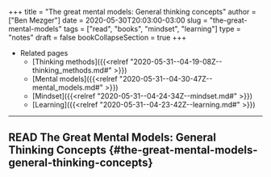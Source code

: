 +++
title = "The great mental models: General thinking concepts"
author = ["Ben Mezger"]
date = 2020-05-30T20:03:00-03:00
slug = "the-great-mental-models"
tags = ["read", "books", "mindset", "learning"]
type = "notes"
draft = false
bookCollapseSection = true
+++

-   Related pages
    -   [Thinking methods]({{<relref "2020-05-31--04-19-08Z--thinking_methods.md#" >}})
    -   [Mental models]({{<relref "2020-05-31--04-30-47Z--mental_models.md#" >}})
    -   [Mindset]({{<relref "2020-05-31--04-24-34Z--mindset.md#" >}})
    -   [Learning]({{<relref "2020-05-31--04-23-42Z--learning.md#" >}})

---


## <span class="org-todo done READ">READ</span> The Great Mental Models: General Thinking Concepts {#the-great-mental-models-general-thinking-concepts}